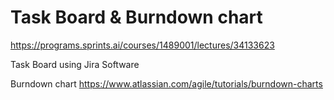 # Task Board & Burndown chart
https://programs.sprints.ai/courses/1489001/lectures/34133623

Task Board 
using Jira Software 

 Burndown chart
https://www.atlassian.com/agile/tutorials/burndown-charts
